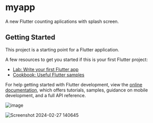 # myapp

A new Flutter counting  aplications with splash screen.
## Getting Started

This project is a starting point for a Flutter application.

A few resources to get you started if this is your first Flutter project:

- [Lab: Write your first Flutter app](https://docs.flutter.dev/get-started/codelab)
- [Cookbook: Useful Flutter samples](https://docs.flutter.dev/cookbook)

For help getting started with Flutter development, view the
[online documentation](https://docs.flutter.dev/), which offers tutorials,
samples, guidance on mobile development, and a full API reference. 

![image](https://github.com/Prapttiii/Pradakshina_app/assets/135734478/3aeb0773-ef56-4ae8-a19b-9f044e6b95ab) 

![Screenshot 2024-02-27 140645](https://github.com/Prapttiii/Pradakshina_app/assets/135734478/af90cbac-91dc-4123-9221-2d36a1c5666d)


